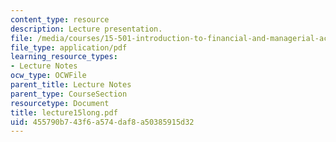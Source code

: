```yaml
---
content_type: resource
description: Lecture presentation.
file: /media/courses/15-501-introduction-to-financial-and-managerial-accounting-spring-2004/455790b743f6a574daf8a50385915d32_lecture15long.pdf
file_type: application/pdf
learning_resource_types:
- Lecture Notes
ocw_type: OCWFile
parent_title: Lecture Notes
parent_type: CourseSection
resourcetype: Document
title: lecture15long.pdf
uid: 455790b7-43f6-a574-daf8-a50385915d32
---
```

